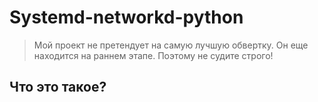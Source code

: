 Systemd-networkd-python
=======================
> Мой проект не претендует на самую лучшую обвертку.
> Он еще находится на раннем этапе. Поэтому не судите строго!

Что это такое?
--------------

